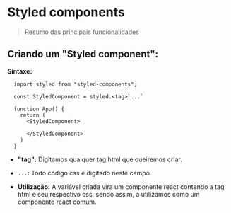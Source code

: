 # Styled components
> Resumo das principais funcionalidades 

## Criando um "Styled component":
**Sintaxe:**
```
  import styled from "styled-components";

  const StyledComponent = styled.<tag>`...`

  function App() {
    return (
      <StyledComponent>
        
      </StyledComponent>
    )
  }
```

- **"tag":** Digitamos qualquer tag html que queiremos criar.

- **`...`:** Todo código css é digitado neste campo 

- **Utilização:** A variável criada vira um componente react contendo a tag html e seu respectivo css, sendo assim, a utilizamos como um componente react comum.  
